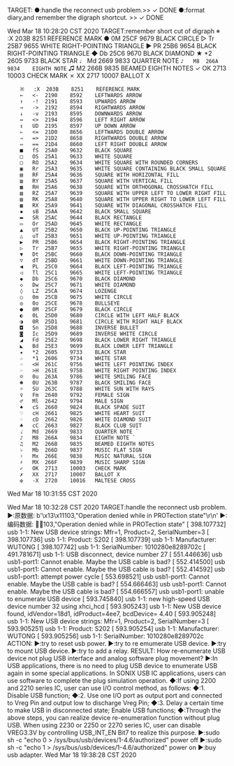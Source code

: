 TARGET:
●:handle the reconnect usb problem.>> ✓ DONE
●:format diary,and remember the digraph shortcut. >> ✓ DONE


Wed Mar 18 10:28:20 CST 2020
    TARGET:remember short cut of digraph
        ※	:X	203B	8251	REFERENCE MARK
        ●	0M	25CF	9679	BLACK CIRCLE
        ▷	Tr	25B7	9655	WHITE RIGHT-POINTING TRIANGLE
        ▶	PR	25B6	9654	BLACK RIGHT-POINTING TRIANGLE
        ◆	Db	25C6	9670	BLACK DIAMOND
        ★	*2	2605	9733	BLACK STAR
        ♩	Md	2669	9833	QUARTER NOTE `
        ♪	M8	266A	9834	EIGHTH NOTE `
        ♫	M2	266B	9835	BEAMED EIGHTH NOTES
        ✓	OK	2713	10003	CHECK MARK
        ✗	XX	2717	10007	BALLOT X
        
        ※	:X	203B	8251	REFERENCE MARK
        ←	<-	2190	8592	LEFTWARDS ARROW
        ↑	-!	2191	8593	UPWARDS ARROW
        →	->	2192	8594	RIGHTWARDS ARROW
        ↓	-v	2193	8595	DOWNWARDS ARROW
        ↔	<>	2194	8596	LEFT RIGHT ARROW
        ↕	UD	2195	8597	UP DOWN ARROW
        ⇐	<=	21D0	8656	LEFTWARDS DOUBLE ARROW
        ⇒	=>	21D2	8658	RIGHTWARDS DOUBLE ARROW
        ⇔	==	21D4	8660	LEFT RIGHT DOUBLE ARROW
        ■	fS	25A0	9632	BLACK SQUARE
        □	OS	25A1	9633	WHITE SQUARE
        ▢	RO	25A2	9634	WHITE SQUARE WITH ROUNDED CORNERS
        ▣	Rr	25A3	9635	WHITE SQUARE CONTAINING BLACK SMALL SQUARE
        ▤	RF	25A4	9636	SQUARE WITH HORIZONTAL FILL
        ▥	RY	25A5	9637	SQUARE WITH VERTICAL FILL
        ▦	RH	25A6	9638	SQUARE WITH ORTHOGONAL CROSSHATCH FILL
        ▧	RZ	25A7	9639	SQUARE WITH UPPER LEFT TO LOWER RIGHT FILL
        ▨	RK	25A8	9640	SQUARE WITH UPPER RIGHT TO LOWER LEFT FILL
        ▩	RX	25A9	9641	SQUARE WITH DIAGONAL CROSSHATCH FILL
        ▪	sB	25AA	9642	BLACK SMALL SQUARE
        ▬	SR	25AC	9644	BLACK RECTANGLE
        ▭	Or	25AD	9645	WHITE RECTANGLE
        ▲	UT	25B2	9650	BLACK UP-POINTING TRIANGLE
        △	uT	25B3	9651	WHITE UP-POINTING TRIANGLE
        ▶	PR	25B6	9654	BLACK RIGHT-POINTING TRIANGLE
        ▷	Tr	25B7	9655	WHITE RIGHT-POINTING TRIANGLE
        ▼	Dt	25BC	9660	BLACK DOWN-POINTING TRIANGLE
        ▽	dT	25BD	9661	WHITE DOWN-POINTING TRIANGLE
        ◀	PL	25C0	9664	BLACK LEFT-POINTING TRIANGLE
        ◁	Tl	25C1	9665	WHITE LEFT-POINTING TRIANGLE
        ◆	Db	25C6	9670	BLACK DIAMOND
        ◇	Dw	25C7	9671	WHITE DIAMOND
        ◊	LZ	25CA	9674	LOZENGE
        ○	0m	25CB	9675	WHITE CIRCLE
        ◎	0o	25CE	9678	BULLSEYE
        ●	0M	25CF	9679	BLACK CIRCLE
        ◐	0L	25D0	9680	CIRCLE WITH LEFT HALF BLACK
        ◑	0R	25D1	9681	CIRCLE WITH RIGHT HALF BLACK
        ◘	Sn	25D8	9688	INVERSE BULLET
        ◙	Ic	25D9	9689	INVERSE WHITE CIRCLE
        ◢	Fd	25E2	9698	BLACK LOWER RIGHT TRIANGLE
        ◣	Bd	25E3	9699	BLACK LOWER LEFT TRIANGLE
        ★	*2	2605	9733	BLACK STAR
        ☆	*1	2606	9734	WHITE STAR
        ☜	<H	261C	9756	WHITE LEFT POINTING INDEX
        ☞	>H	261E	9758	WHITE RIGHT POINTING INDEX
        ☺	0u	263A	9786	WHITE SMILING FACE
        ☻	0U	263B	9787	BLACK SMILING FACE
        ☼	SU	263C	9788	WHITE SUN WITH RAYS
        ♀	Fm	2640	9792	FEMALE SIGN
        ♂	Ml	2642	9794	MALE SIGN
        ♠	cS	2660	9824	BLACK SPADE SUIT
        ♡	cH	2661	9825	WHITE HEART SUIT
        ♢	cD	2662	9826	WHITE DIAMOND SUIT
        ♣	cC	2663	9827	BLACK CLUB SUIT
        ♩	Md	2669	9833	QUARTER NOTE `
        ♪	M8	266A	9834	EIGHTH NOTE `
        ♫	M2	266B	9835	BEAMED EIGHTH NOTES
        ♭	Mb	266D	9837	MUSIC FLAT SIGN
        ♮	Mx	266E	9838	MUSIC NATURAL SIGN
        ♯	MX	266F	9839	MUSIC SHARP SIGN
        ✓	OK	2713	10003	CHECK MARK
        ✗	XX	2717	10007	BALLOT X
        ✠	-X	2720	10016	MALTESE CROSS
Wed Mar 18 10:31:55 CST 2020


Wed Mar 18 10:32:28 CST 2020
    TARGET:handle the reconnect usb problem.
        ▶:原数据: b'\x13\x11103,"Operation denied while in PROTection state"\r\n'
        ▶:编码数据: 103,"Operation denied while in PROTection state"
        [  398.107732] usb 1-1: New USB device strings: Mfr=1, Product=2, SerialNumber=3
        [  398.107736] usb 1-1: Product: S202
        [  398.107739] usb 1-1: Manufacturer: WUTONG
        [  398.107742] usb 1-1: SerialNumber: 1010280e8289702c
        [  491.781671] usb 1-1: USB disconnect, device number 27
        [  551.446636] usb usb1-port1: Cannot enable. Maybe the USB cable is bad?
        [  552.414500] usb usb1-port1: Cannot enable. Maybe the USB cable is bad?
        [  552.414592] usb usb1-port1: attempt power cycle
        [  553.698521] usb usb1-port1: Cannot enable. Maybe the USB cable is bad?
        [  554.666463] usb usb1-port1: Cannot enable. Maybe the USB cable is bad?
        [  554.666557] usb usb1-port1: unable to enumerate USB device
        [  593.745840] usb 1-1: new high-speed USB device number 32 using xhci_hcd
        [  593.905243] usb 1-1: New USB device found, idVendor=18d1, idProduct=4ee7, bcdDevice= 4.40
        [  593.905248] usb 1-1: New USB device strings: Mfr=1, Product=2, SerialNumber=3
        [  593.905251] usb 1-1: Product: S202
        [  593.905254] usb 1-1: Manufacturer: WUTONG
        [  593.905256] usb 1-1: SerialNumber: 1010280e8289702c   
    ACTION:
        ▶:try to reset usb power.
        ▶:try to re emumerate USB device.
        ▶:try to mount USB device.
        ▶:try to add a relay.
    RESULT:
        How re-enumerate USB device not plug USB interface and analog software plug movement?
        ▶:In USB applications, there is no need to plug USB device to enumerate USB again in some special applications. In SONIX USB IC applications, users can use software to complete the plug simulation operation.
            ◆:If using 2200 and 2210 series IC, user can use I/O control method, as follows:
            ◆:1. Disable USB function;
            ◆:2. Use one I/O port as output port and connected to Vreg Pin and output low to discharge Vreg Pin;
            ◆:3. Delay a certain time to make USB in disconnected state; Enable USB functions;
            ◆:Through the above steps, you can realize device re-enumeration function without plug USB. When using 2230 or 2250 or 2270 series IC, user can disable VREG3.3V by controlling USB_INT_EN Bit7 to realize this purpose.
        ▶:sudo sh -c "echo 0 > /sys/bus/usb/devices/1-4.6/authorized"  power off
        ▶:sudo sh -c "echo 1 > /sys/bus/usb/devices/1-4.6/authorized"  power on
        ▶:buy usb adapter.
Wed Mar 18 19:38:28 CST 2020


